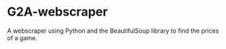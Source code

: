 # G2A-webscraper
A webscraper using Python and the BeautifulSoup library to find the prices of a game.
